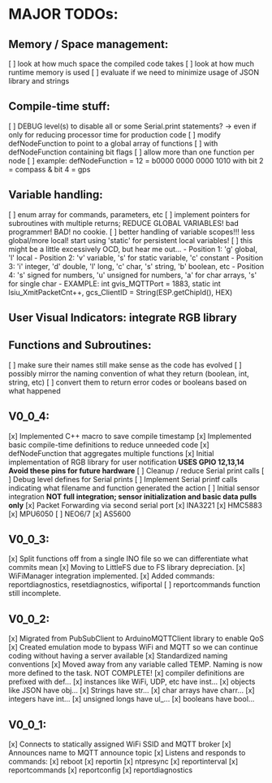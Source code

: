 # MAJOR TODOs:
## Memory / Space management:
  [ ] look at how much space the compiled code takes
  [ ] look at how much runtime memory is used
  [ ] evaluate if we need to minimize usage of JSON library and strings
## Compile-time stuff:
  [ ] DEBUG level(s) to disable all or some Serial.print statements? -> even if only for reducing processor time for production code
  [ ] modify defNodeFunction to point to a global array of functions
    [ ] with defNodeFunction containing bit flags
    [ ] allow more than one function per node
    [ ] example: defNodeFunction = 12 = b0000 0000 0000 1010 with bit 2 = compass & bit 4 = gps
## Variable handling:
  [ ] enum array for commands, parameters, etc
  [ ] implement pointers for subroutines with multiple returns; REDUCE GLOBAL VARIABLES! bad programmer! BAD! no cookie.
  [ ] better handling of variable scopes!!! less global/more local! start using 'static' for persistent local variables!
  [ ] this might be a little excessively OCD, but hear me out... 
      - Position 1: 'g' global, 'l' local
      - Position 2: 'v' variable, 's' for static variable, 'c' constant
      - Position 3: 'i' integer, 'd' double, 'l' long, 'c' char, 's' string, 'b' boolean, etc
      - Position 4: 's' signed for numbers, 'u' unsigned for numbers, 'a' for char arrays, 's' for single char
      - EXAMPLE: int gvis_MQTTPort = 1883, static int lsiu_XmitPacketCnt++, gcs_ClientID = String(ESP.getChipId(), HEX)
## User Visual Indicators: integrate RGB library
## Functions and Subroutines: 
  [ ] make sure their names still make sense as the code has evolved
  [ ] possibly mirror the naming convention of what they return (boolean, int, string, etc)
  [ ] convert them to return error codes or booleans based on what happened

## V0_0_4:
[x] Implemented C++ macro to save compile timestamp
[x] Implemented basic compile-time definitions to reduce unneeded code
[x] defNodeFunction that aggregates multiple functions
[x] Initial implementation of RGB library for user notification **USES GPIO 12,13,14** __Avoid these pins for future hardware__
[ ] Cleanup / reduce Serial print calls
[ ] Debug level defines for Serial prints
[ ] Implement Serial printf calls indicating what filename and function generated the action
[ ] Initial sensor integration **NOT full integration; sensor initialization and basic data pulls only**
  [x] Packet Forwarding via second serial port
  [x] INA3221 
  [x] HMC5883
  [x] MPU6050
  [ ] NEO6/7
  [x] AS5600

## V0_0_3:
[x] Split functions off from a single INO file so we can differentiate what commits mean
[x] Moving to LittleFS due to FS library depreciation.
[x] WiFiManager integration implemented.
[x] Added commands: reportdiagnostics, resetdiagnostics, wifiportal
[ ] reportcommands function still incomplete.

## V0_0_2:
[x] Migrated from PubSubClient to ArduinoMQTTClient library to enable QoS
[x] Created emulation mode to bypass WiFi and MQTT so we can continue coding without having a server available
[x] Standardized naming conventions 
 [x] Moved away from any variable called TEMP. Naming is now more defined to the task. NOT COMPLETE!
 [x] compiler definitions are prefixed with def...
 [x] instances like WiFi, UDP, etc have inst...
 [x] objects like JSON have obj...
 [x] Strings have str...
 [x] char arrays have charr...
 [x] integers have int...
 [x] unsigned longs have ul_...
 [x] booleans have bool...

## V0_0_1:
[x] Connects to statically assigned WiFi SSID and MQTT broker
[x] Announces name to MQTT announce topic
[x] Listens and responds to commands:
  [x] reboot
  [x] reportin
  [x] ntpresync
  [x] reportinterval
  [x] reportcommands <INCOMPLETE>
  [x] reportconfig
  [x] reportdiagnostics
